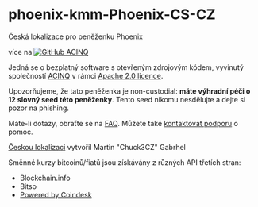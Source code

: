 # phoenix-kmm-Phoenix-CS-CZ
Česká lokalizace pro peněženku Phoenix

více na <a href="https://github.com/ACINQ/phoenix-kmm">
<img src="https://github.com/ACINQ/phoenix-kmm/raw/master/.readme/phoenix_text.png" alt="
GitHub ACINQ">
</a>



Jedná se o bezplatný software s otevřeným zdrojovým kódem, vyvinutý společností
	<a href="https://phoenix.acinq.co">ACINQ</a> v rámci
	<a href="https://www.apache.org/licenses/LICENSE-2.0.txt">Apache 2.0 licence</a>.
</p>
<p>
	Upozorňujeme, že tato peněženka je non-custodial:
	<b>máte výhradní péči o 12 slovný seed této peněženky</b>.
  	Tento seed nikomu nesdělujte a dejte si pozor na phishing.
</p>
<p>
	Máte-li dotazy, obraťte se na <a href="https://phoenix.acinq.co/faq">FAQ</a>.
	Můžete také <a href="https://phoenix.acinq.co/support">kontaktovat podporu</a> o pomoc.
</p>
<p>
	<a href="https://github.com/Chuck3CZ/phoenix-kmm-Phoenix-CS-CZ">Českou lokalizaci</a> vytvořil Martin "Chuck3CZ" Gabrhel
</p>
<p>
	Směnné kurzy bitcoinů/fiatů jsou získávány z různých API třetích stran:
</p>
<ul>
	<li>Blockchain.info</li>
	<li>Bitso</li>
	<li><a href="https://coindesk.com/price/bitcoin">Powered by Coindesk</a></li>
</ul>
